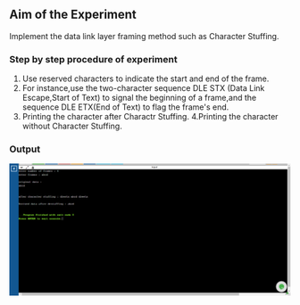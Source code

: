 ## Aim of the Experiment
Implement the data link layer framing method such as Character Stuffing.

### Step by step procedure of experiment
1. Use reserved characters to indicate the start and end of the frame.
2. For instance,use the two-character sequence DLE STX (Data Link Escape,Start of Text) to signal the beginning of a frame,and the sequence DLE ETX(End of Text) to flag the frame's end.
3. Printing the character after Charactr Stuffing.
4.Printing the character without Character Stuffing.

### Output

![output](characterStuffing.png)
